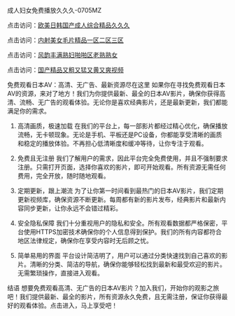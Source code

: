 
成人妇女免费播放久久久-0705MZ

点击访问：<a href="https://heiliaoga6s9v.pages.dev">欧美日韩国产成人综合精品久久久</a>

点击访问：<a href="https://heiliaoow5kzm.pages.dev">内射美女毛片精品一区二区三区</a>

点击访问：<a href="https://heiliao2dmwwy.pages.dev">风韵丰满熟妇啪啪区老熟熟女</a>

点击访问：<a href="https://heiliaoll4qsx.pages.dev">国产精品又粗又猛又黄又爽视频</a>


免费观看日本AV：高清、无广告、最新资源尽在这里
如果你在寻找免费观看日本AV的资源，来对了地方！我们为你提供最新、最全的日本AV影片，确保你获得高清、流畅、无广告的观看体验。无论你是喜欢经典影片，还是最新更新，我们都能满足你的需求。

1. 高清画质，极速加载
在我们的平台上，每一部影片都经过精心优化，确保播放流畅，无卡顿现象。无论是手机、平板还是PC设备，你都能享受清晰的画质和稳定的播放体验。不再担心低清晰度和缓冲等待，让你专注于观看。

2. 免费且无注册
我们了解用户的需求，因此平台完全免费使用，并且不强制要求注册。只需打开页面，选择你喜欢的影片，即可开始观看。所有资源无需任何费用，完全开放，随时随地观看。

3. 定期更新，跟上潮流
为了让你第一时间看到最热门的日本AV影片，我们定期更新视频库，确保资源不断更新。每周都有新的影片发布，经典影片和最新内容同步更新，让你永远不会错过精彩。

4. 安全隐私保障
我们十分重视用户的隐私和安全。所有观看数据都严格保密，平台使用HTTPS加密技术确保你的个人信息得到保护。我们的所有内容都符合地区法律规定，确保你在享受内容时无后顾之忧。

5. 简单易用的界面
平台设计简洁明了，用户可以通过分类快速找到自己喜欢的影片。清晰的分类、简洁的导航，确保你能够轻松找到最新和最受欢迎的影片。无需繁琐操作，直接进入观看。

结语
想要免费观看高清、无广告的日本AV影片？加入我们，开始你的观影之旅吧！我们提供最新、最全的影片，所有资源永久免费，且无需注册，保证你获得最好的观看体验。点击进入，马上享受吧！





<span style="display:none;">[Canonical link]( https://github.com/yit20250709/575620 ）</span>
